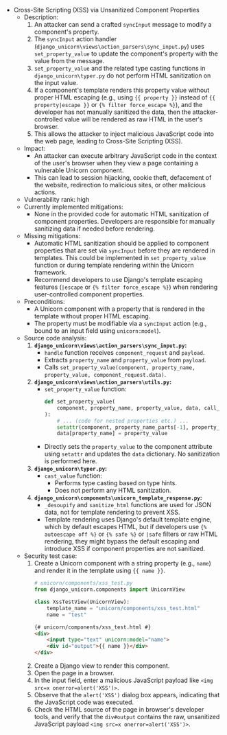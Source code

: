 - Cross-Site Scripting (XSS) via Unsanitized Component Properties
    - Description:
        1. An attacker can send a crafted `syncInput` message to modify a component's property.
        2. The `syncInput` action handler (`django_unicorn\views\action_parsers\sync_input.py`) uses `set_property_value` to update the component's property with the value from the message.
        3. `set_property_value` and the related type casting functions in `django_unicorn\typer.py` do not perform HTML sanitization on the input value.
        4. If a component's template renders this property value without proper HTML escaping (e.g., using `{{ property }}` instead of `{{ property|escape }}` or `{% filter force_escape %}`), and the developer has not manually sanitized the data, then the attacker-controlled value will be rendered as raw HTML in the user's browser.
        5. This allows the attacker to inject malicious JavaScript code into the web page, leading to Cross-Site Scripting (XSS).
    - Impact:
        - An attacker can execute arbitrary JavaScript code in the context of the user's browser when they view a page containing a vulnerable Unicorn component.
        - This can lead to session hijacking, cookie theft, defacement of the website, redirection to malicious sites, or other malicious actions.
    - Vulnerability rank: high
    - Currently implemented mitigations:
        - None in the provided code for automatic HTML sanitization of component properties. Developers are responsible for manually sanitizing data if needed before rendering.
    - Missing mitigations:
        - Automatic HTML sanitization should be applied to component properties that are set via `syncInput` before they are rendered in templates. This could be implemented in `set_property_value` function or during template rendering within the Unicorn framework.
        - Recommend developers to use Django's template escaping features (`|escape` or `{% filter force_escape %}`) when rendering user-controlled component properties.
    - Preconditions:
        - A Unicorn component with a property that is rendered in the template without proper HTML escaping.
        - The property must be modifiable via a `syncInput` action (e.g., bound to an input field using `unicorn:model`).
    - Source code analysis:
        1. **`django_unicorn\views\action_parsers\sync_input.py`:**
           - `handle` function receives `component_request` and `payload`.
           - Extracts `property_name` and `property_value` from `payload`.
           - Calls `set_property_value(component, property_name, property_value, component_request.data)`.
        2. **`django_unicorn\views\action_parsers\utils.py`:**
           - `set_property_value` function:
             ```python
             def set_property_value(
                 component, property_name, property_value, data, call_resolved_method=True
             ):
                 # ... (code for nested properties etc.) ...
                 setattr(component, property_name_parts[-1], property_value)
                 data[property_name] = property_value
             ```
           - Directly sets the `property_value` to the component attribute using `setattr` and updates the `data` dictionary. No sanitization is performed here.
        3. **`django_unicorn\typer.py`:**
           - `cast_value` function:
             - Performs type casting based on type hints.
             - Does not perform any HTML sanitization.
        4. **`django_unicorn\components\unicorn_template_response.py`:**
           - `_desoupify` and `sanitize_html` functions are used for JSON data, not for template rendering to prevent XSS.
           - Template rendering uses Django's default template engine, which by default escapes HTML, but if developers use `{% autoescape off %}` or `{% safe %}` or `|safe` filters or raw HTML rendering, they might bypass the default escaping and introduce XSS if component properties are not sanitized.
    - Security test case:
        1. Create a Unicorn component with a string property (e.g., `name`) and render it in the template using `{{ name }}`.
           ```python
           # unicorn/components/xss_test.py
           from django_unicorn.components import UnicornView

           class XssTestView(UnicornView):
               template_name = "unicorn/components/xss_test.html"
               name = "test"
           ```
           ```html
           {# unicorn/components/xss_test.html #}
           <div>
               <input type="text" unicorn:model="name">
               <div id="output">{{ name }}</div>
           </div>
           ```
        2. Create a Django view to render this component.
        3. Open the page in a browser.
        4. In the input field, enter a malicious JavaScript payload like `<img src=x onerror=alert('XSS')>`.
        5. Observe that the `alert('XSS')` dialog box appears, indicating that the JavaScript code was executed.
        6. Check the HTML source of the page in browser's developer tools, and verify that the `div#output` contains the raw, unsanitized JavaScript payload `<img src=x onerror=alert('XSS')>`.
